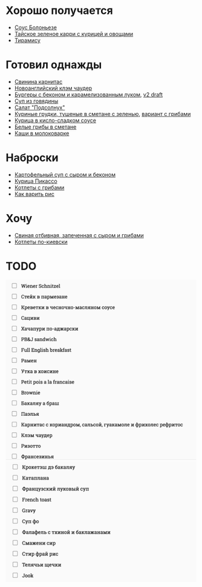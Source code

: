 # Хорошо получается

- [Соус Болоньезе](bolognese.rst)
- [Тайское зеленое карри с курицей и овощами](chicken_green_curry.md)
- [Тирамису](tiramisu.rst)

# Готовил однажды

- [Свинина карнитас](carnitas.md)
- [Новоанглийский клэм чаудер](clam_chowder.md)
- [Бургеры с беконом и карамелизованным луком](burgers.md), [v2 draft](burgers_v2.md)
- [Суп из говядины](beef_soup.rst)
- [Салат "Подсолнух"](sunflower_salad.rst)
- [Куриные грудки, тушеные в сметане с зеленью](chicken_sour_cream.md), [вариант с грибами](chicken_with_mushrooms)
- [Курица в кисло-сладком соусе](sweet_and_sour_pork.md)
- [Белые грибы в сметане](mushrooms_in_milk.rst)
- [Каши в молоковарке](porridge.md)

# Наброски
- [Картофельный суп с сыром и беконом](bacon_soup.md)
- [Курица Пикассо](chicken_picasso.md)
- [Котлеты с грибами](meatballs_with_mushrooms)
- [Как варить рис](rice)

# Хочу
- [Свиная отбивная, запеченная с сыром и грибами](http://valzevul.ru/2012/03/22/pork-chop-with-mushrooms/)
- [Котлеты по-киевски](http://www.youtube.com/watch?v=II3jVV0ypz4)

# TODO

![](wishlist_1.png)
![](wishlist_2.png)